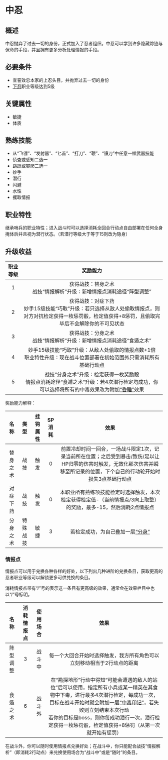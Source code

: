 # 中忍

## 概述

中忍抛弃了过去一切的身份，正式加入了忍者组织。中忍可以学到许多隐藏踪迹与保命的手段，并且拥有更多分析处理情报的手段。

## 必要条件

* 宣誓效忠本家的上忍头目，并抛弃过去一切的身份
* <a href="../genin" target="_blank">下忍</a>职业等级达到5级

## 关键属性

* 敏捷
* 体质

## 熟练技能

* 从“飞镖”、“发射器”、“匕首”、“打刀”、“鞭”、“镰刀”中任意一样武器技能
* 侦查或感知二选一
* 跳跃或攀爬二选一
* 妙手
* 潜行
* 闪避
* 水性
* 攫取情报
  
## 职业特性

继承哨兵的职业特性；进入战斗时可以选择消耗全回合行动点自由部署在任何全身掩体后并且视为潜行状态。（若潜行等级大于等于15则改为隐身）

## 升级收益

职业等级|奖励能力
:--:|:--:
1|获得战技：替身之术<br>战技“情报解析”升级：新增情报点消耗途径“阵型调整”
2|获得战技：对症下药<br>妙手15级技能“巧取”升级：若只选择从敌人处偷取情报点，则对方对抗检定获得一枚惩罚骰，检定值获得+8惩罚，且偷取完毕后不会解除你的不可见状态
3|获得战技：分身之术<br>战技“情报解析”升级：新增情报点消耗途径“食遁之术”
4|妙手15级技能“巧取”升级：从敌人处偷取的情报点数+1倍<br>职业特性升级：现在战斗位置部署在初始范围外只需消耗所有基础行动点
5|战技“分身之术”升级：检定获得一枚奖励骰<br>情报点消耗途径“食遁之术”升级：若4次潜行检定均成功，你可以选择将所有的中毒效果改为附加<a href="../../../../status/normal/#昏睡" target="_blank">“昏睡”</a>效果

奖励能力解释：

名称|类型|挂钩属性|SP消耗|效果
:--:|:--:|:--:|:--:|:--:
替身之术|战技|触发|0|前置冷却时间一回合，一场战斗限定1次，记录当前所在位置；之后受到暴击/致伤/足以让HP归零的伤害时触发，无效化那次伤害并瞬移至所记录的位置，下个自己的行动轮开始时损失3点基础行动点
对症下药|战技|触发|0|本职业所有熟练项技能检定时选择触发，本次检定获得检定值-（当前情报点/3向上取整）的奖励，最多-15，然后消耗2点情报点
分身之术|特殊战技|敏捷|3|若检定成功，为自己叠加一层<a href="../../../../status/mark/#分身" target="_blank">“分身”</a>

### 情报点

情报点可以用于兑换各种各样的好处，以下列出几种进阶的兑换条目，获取更高的忍者职业等级可以解锁更多可供兑换的条目。

消耗情报点带有“/”号的表示这一条目有更高级的效果，通常会在效果栏目中也以“/”号标明。

名称|消耗情报点|使用场合|效果
:--:|:--:|:--:|:--:
阵型调整|3|战斗中|每一个大回合开始时选择触发，我方所有角色可以立刻移动相当于2行动点的距离
食遁之术|6|战斗外|在“勘探地形”行动中得知“可能会遭遇的敌人的站位”后可以使用，指定所有小兵或某一精英在其食物中下毒，进行最多4次潜行检定，每成功一次，目标在战斗开始时就会附加一层<a href="../../../../status/mark/#中毒印记" target="_blank">“中毒印记”</a>，若失败则立刻结束本次行动<br>若你的目标是boss，则你每成功潜行一次，潜行检定获得一枚惩罚骰，检定值获得+8惩罚（从第一次就开始有惩罚）

在战斗外，你可以随时使用情报点兑换好处；在战斗中，你只能配合战技“情报解析”（即消耗2行动点）来兑换使用场合为“战斗中”或是“随时”的条目。